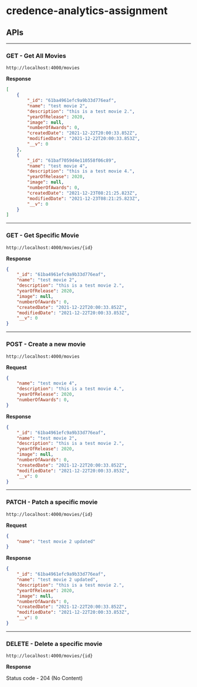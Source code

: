# credence-analytics-assignment

## APIs

---

### GET - Get All Movies

```URL
http://localhost:4000/movies
```

**Response**

```JSON
[
    {
        "_id": "61ba4961efc9a9b33d776eaf",
        "name": "test movie 2",
        "description": "this is a test movie 2.",
        "yearOfRelease": 2020,
        "image": null,
        "numberOfAwards": 0,
        "createdDate": "2021-12-22T20:00:33.852Z",
        "modifiedDate": "2021-12-22T20:00:33.853Z",
        "__v": 0
    },
    {
        "_id": "61baf7059d4e110558f06c89",
        "name": "test movie 4",
        "description": "this is a test movie 4.",
        "yearOfRelease": 2020,
        "image": null,
        "numberOfAwards": 0,
        "createdDate": "2021-12-23T08:21:25.823Z",
        "modifiedDate": "2021-12-23T08:21:25.823Z",
        "__v": 0
    }
]
```

---

### GET - Get Specific Movie

```URL
http://localhost:4000/movies/{id}
```

**Response**

```JSON
{
    "_id": "61ba4961efc9a9b33d776eaf",
    "name": "test movie 2",
    "description": "this is a test movie 2.",
    "yearOfRelease": 2020,
    "image": null,
    "numberOfAwards": 0,
    "createdDate": "2021-12-22T20:00:33.852Z",
    "modifiedDate": "2021-12-22T20:00:33.853Z",
    "__v": 0
}
```

---

### POST - Create a new movie

```URL
http://localhost:4000/movies
```

**Request**

```JSON
{
    "name": "test movie 4",
    "description": "this is a test movie 4.",
    "yearOfRelease": 2020,
    "numberOfAwards": 0,
}
```

**Response**

```JSON
{
    "_id": "61ba4961efc9a9b33d776eaf",
    "name": "test movie 2",
    "description": "this is a test movie 2.",
    "yearOfRelease": 2020,
    "image": null,
    "numberOfAwards": 0,
    "createdDate": "2021-12-22T20:00:33.852Z",
    "modifiedDate": "2021-12-22T20:00:33.853Z",
    "__v": 0
}
```

---

### PATCH - Patch a specific movie

```URL
http://localhost:4000/movies/{id}
```

**Request**

```JSON
{
    "name": "test movie 2 updated"
}
```

**Response**

```JSON
{
    "_id": "61ba4961efc9a9b33d776eaf",
    "name": "test movie 2 updated",
    "description": "this is a test movie 2.",
    "yearOfRelease": 2020,
    "image": null,
    "numberOfAwards": 0,
    "createdDate": "2021-12-22T20:00:33.852Z",
    "modifiedDate": "2021-12-22T20:00:33.853Z",
    "__v": 0
}
```

---

### DELETE - Delete a specific movie

```URL
http://localhost:4000/movies/{id}
```

**Response**

Status code - 204 (No Content)
